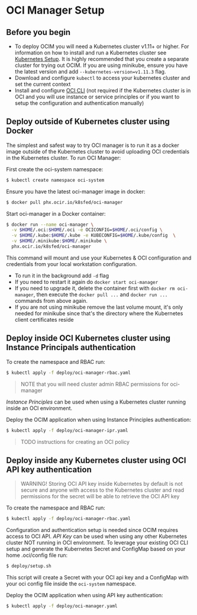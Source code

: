 # OCI Manager Setup

## Before you begin

* To deploy OCIM you will need a Kubernetes cluster v1.11+ or higher. For information on how to install and run a Kubernetes cluster see [Kubernetes Setup](https://kubernetes.io/docs/setup/). It is highly recommended that you create a separate cluster for trying out OCIM. If you are using minikube, ensure you have the latest version and add `--kubernetes-version=v1.11.3` flag.
* Download and configure `kubectl` to access your kubernetes cluster and set the current context
* Install and configure [OCI CLI](https://docs.cloud.oracle.com/iaas/Content/API/SDKDocs/cliinstall.htm) (not required if the Kubernetes cluster is in OCI and you will use instance or service principles or if you want to setup the configuration and authentication manually)

## Deploy outside of Kubernetes cluster using Docker

The simplest and safest way to try OCI manager is to run it as a docker image outside of the Kubernetes cluster to avoid uploading OCI credentials in the Kubernetes cluster. To run OCI Manager:

First create the oci-system namespace:
```bash
$ kubectl create namespace oci-system
```

Ensure you have the latest oci-manager image in docker:
```bash
$ docker pull phx.ocir.io/k8sfed/oci-manager
```

Start oci-manager in a Docker container:
```bash
$ docker run --name oci-manager \
  -v $HOME/.oci:$HOME/.oci -e OCICONFIG=$HOME/.oci/config \
  -v $HOME/.kube:$HOME/.kube -e KUBECONFIG=$HOME/.kube/config  \
  -v $HOME/.minikube:$HOME/.minikube \
  phx.ocir.io/k8sfed/oci-manager
```

This command will mount and use your Kubernetes & OCI configuration and credentials from your local workstation configuration.

* To run it in the background add `-d` flag
* If you need to restart it again do `docker start oci-manager`
* If you need to upgrade it, delete the container first with `docker rm oci-manager`, then execute the `docker pull ...` and `docker run ...` commands from above again.
* If you are not using minikube remove the last volume mount, it's only needed for minikube since that's the directory where the Kubernetes client certificates reside


## Deploy inside OCI Kubernetes cluster using Instance Principals authentication

To create the namespace and RBAC run:
```bash
$ kubectl apply -f deploy/oci-manager-rbac.yaml
```

> NOTE that you will need cluster admin RBAC permissions for oci-manager

*Instance Principles* can be used when using a Kubernetes cluster running inside an OCI environment.

Deploy the OCIM application when using Instance Principles authentication:
```bash
$ kubectl apply -f deploy/oci-manager-ipr.yaml
```

> TODO instructions for creating an OCI policy


## Deploy inside any Kubernetes cluster using OCI API key authentication

> WARNING! Storing OCI API key inside Kubernetes by default is not secure and anyone with access to the Kubernetes cluster and read permissions for the secret will be able to retrieve the OCI API key

To create the namespace and RBAC run:
```bash
$ kubectl apply -f deploy/oci-manager-rbac.yaml
```

Configuration and authentication setup is needed since OCIM requires access to OCI API. *API Key* can be used when using any other Kubernetes cluster NOT running in OCI environment. To leverage your existing OCI CLI setup and generate the Kubernetes Secret and ConfigMap based on your home .oci/config file run:

```bash
$ deploy/setup.sh
```

This script will create a Secret with your OCI api key and a ConfigMap with your oci config file inside the `oci-system` namespace.

Deploy the OCIM application when using API key authentication:
```bash
$ kubectl apply -f deploy/oci-manager.yaml
```
